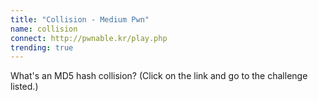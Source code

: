```yaml
---
title: "Collision - Medium Pwn"
name: collision
connect: http://pwnable.kr/play.php 
trending: true
---
```


What's an MD5 hash collision?
(Click on the link and go to the challenge listed.)